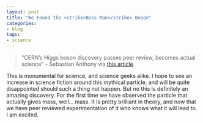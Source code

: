 ```yaml
---
layout: post
title: "We Found the <strike>Boss Man</strike> Boson"
categories:
- blog
tags:
- science
---
```


> "CERN’s Higgs boson discovery passes peer review, becomes actual science" - Sebastian Anthony via [this article](http://www.extremetech.com/extreme/135756-cerns-higgs-boson-discovery-passes-peer-review-becomes-actual-science).

This is monumental for science, and science geeks alike. I hope to see an increase in science fiction around this mythical particle, and will be quite disappointed should such a thing not happen. But no this is definitely an amazing discovery. For the first time we have observed the particle that actually gives mass, well... mass. It is pretty brilliant in theory, and now that we have peer reviewed experimentation of it who knows what it will lead to. I am excited.
